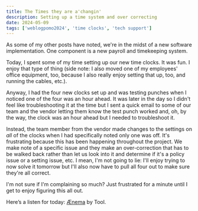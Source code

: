 ```yaml
---
title: The Times they are a'changin'
description: Setting up a time system and over correcting
date: 2024-05-09
tags: ['weblogpomo2024', 'time clocks', 'tech support']
---
```

As some of my other posts have noted, we're in the midst of a new software implementation. One component is a new payroll and timekeeping system. 

Today, I spent some of my time setting up our new time clocks. It was fun. I enjoy that type of thing (side note: I also moved one of my employees' office equipment, too, because I also really enjoy setting that up, too, and running the cables, etc.).

Anyway, I had the four new clocks set up and was testing punches when I noticed one of the four was an hour ahead. It was later in the day so I didn't feel like troubleshooting it at the time but I sent a quick email to some of our team and the vendor letting them know the test punch worked and, oh, by the way, the clock was an hour ahead but I needed to troubleshoot it.

Instead, the team member from the vendor made changes to the settings on *all* of the clocks when I had specifically noted only one was off. It's frustrating because this has been happening throughout the project. We make note of a specific issue and they make an over-correction that has to be walked back rather than let us look into it and determine if it's a policy issue or a setting issue, etc. I mean, I'm not going to lie: I'll enjoy trying to now solve it tomorrow but I'll also now have to pull all four out to make sure they're all correct.

I'm not sure if I'm complaining so much? Just frustrated for a minute until I get to enjoy figuring this all out.

Here’s a listen for today: [Ænema](https://open.spotify.com/track/0nLOl4fSiBZKGFla5pLUtf?si=4b9920b30f9940af) by Tool.
